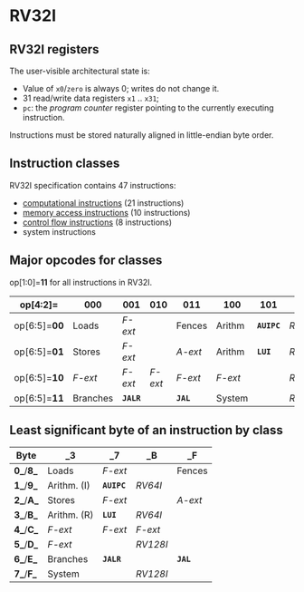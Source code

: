 # RV32I

## RV32I registers 

The user-visible architectural state is:

- Value of `x0`/`zero` is always 0; writes do not change it.
- 31 read/write data registers `x1` .. `x31`;
- `pc`: the _program counter_ register pointing to the currently executing
  instruction.

Instructions must be stored naturally aligned in little-endian byte order.


## Instruction classes

RV32I specification contains 47 instructions:

- [computational instructions](rv32i/computational.md) (21 instructions)
- [memory access instructions](rv32i/memoryaccess.md) (10 instructions)
- [control flow instructions](rv32i/controlflow.md) (8 instructions)
- system instructions


## Major opcodes for classes

op[1:0]=**11** for all instructions in RV32I.

|       op[4:2]= | 000     |    001     |    010   |   011      |   100     |   101       |   110     |
|----------------|---------|------------|----------|------------|-----------|-------------|-----------|
| op[6:5]=**00** |  Loads  |  _F-ext_   |          |  Fences    | Arithm    |**`AUIPC`**  |  _RV64I_  |
| op[6:5]=**01** |  Stores |  _F-ext_   |          |  _A-ext_   | Arithm    |**`LUI`**    |  _RV64I_  |
| op[6:5]=**10** |  _F-ext_|  _F-ext_   |  _F-ext_ |  _F-ext_   | _F-ext_   |             |  _RV128I_ |
| op[6:5]=**11** | Branches| **`JALR`** |          |  **`JAL`** | System    |             |  _RV128I_ |
         


## Least significant byte of an instruction by class

| Byte          |  _3         |   _7        |    _B    |    _F    |
|---------------|-------------|-------------|----------|----------|
| **0_**/**8_** | Loads       | _F-ext_     |          | Fences   |
| **1_**/**9_** | Arithm. (I) | **`AUIPC`** | _RV64I_  |          |
| **2_**/**A_** | Stores      | _F-ext_     |          | _A-ext_  |
| **3_**/**B_** | Arithm. (R) | **`LUI`**   | _RV64I_  |          |
| **4_**/**C_** | _F-ext_     | _F-ext_     | _F-ext_  |          |
| **5_**/**D_** | _F-ext_     |             | _RV128I_ |          |
| **6_**/**E_** | Branches    | **`JALR`**  |          |**`JAL`** |
| **7_**/**F_** | System      |             | _RV128I_ |          |

